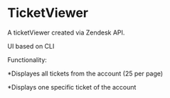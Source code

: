 # TicketViewer


A ticketViewer created via Zendesk API.


UI based on CLI 

Functionality:


  *Displayes all tickets from the account (25 per page)
  
  
  *Displays one specific ticket of the account
